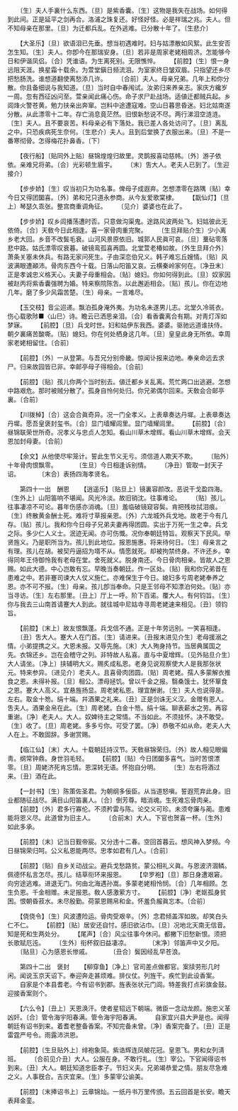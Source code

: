<!-- { "loadSidebar": true } -->
　　〔生〕夫人手裏什么东西。〔旦〕是紫香囊。〔生〕这物是我失在战场。如何得到此间。正是延平之剑再合。洛浦之珠复还。好怪好怪。必是祥瑞之兆。夫人。但不知母亲在那里。〔旦〕为迁都兵乱。在外逃难。已分散十年了。〔生悲介〕 

　　【大圣乐】〔旦〕欲语泪已先垂。想当初遇难时。妇与姑漂散如风絮。此生安否怎生知。〔生〕夫人。你卽今在那瑞安身。〔旦〕若非是周家老姥相周济。怎能够今日和伊谐凤侣。〔合〕凭谁语。为生离死别。无限憔悴。 
　　【前腔】〔生〕恨一身远阻天涯。换星霜十载余。为萱堂鎭日频流泪。为室家终日皱双眉。只指望还乡尽把愁肠洗。谁想道翻使离愁添几许。 
　　〔合前〕夫人。母亲兄弟。几年上和你分散。你且备细说与我知道。〔旦〕当时自中春闱试。汝弟归来养亲志。家庆方纔岁一周。忽有西征凶问至。萱亲闻此痛心伤。命子求尸赴战场。适値迁都贼兵起。乡闾烽火警苍黄。勉力扶亲出奔窜。岂料中途遭寇难。空山日暮思昏迷。妇北姑南遂分散。从此漂零十二年。存亡消息竟茫然。旧恨新愁说不尽。两行涕泪空涟涟。〔生〕夫人。且不要哀苦。料母亲必有下落处。我已差人各处访问了。〔旦〕离乱之中。只恐疾病死生奈何。〔生悲介〕夫人。且到后堂换了衣服出来。〔旦〕不是一番寒彻骨。怎得梅花扑鼻香。〔下〕 

　　【夜行船】〔贴同外上贴〕昼锦煌煌归故里。灵鹊报喜动慈帏。〔外〕游子依依。亲难兄将弟。〔合〕光彩顿生眉宇。 
　　〔末〕吿大人。老夫人已到了。〔生迎接介〕 

　　【步步娇】〔生〕叹当初只为功名事。俾母子成遐弃。怎想漂零在路隅〔贴〕幸今日又得团圞喜。〔外〕弟和兄只道永参商。从今友爱歌棠棣。 
　　【翫仙灯】〔旦上〕琴瑟久乖张。整宫商重调角征。 
　　〔见介〕婆婆也在此了。 

　　【步步娇】叹乡闾播荡遭时否。只意做沟渠鬼。途路风波两处飞。妇姑彼此无依倚。〔合〕天敎今日此相逢。喜一家骨肉重完聚。 
　　〔生旦拜贴介生〕少小离乡老大回。乡音不改鬓毛衰。山河风景原依旧。城郭人民眞可哀。〔旦〕藳砧零落悲中路。姑氏漂零叹衰暮。破镜鸾孤喜再圆。北堂萱老椿如故。〔外生旦拜介外〕萧条关塞未休兵。有路无家问死生。子由深恋伯兄义。韩子难忘丘嫂情。〔贴〕风波满眼遭顚沛。骨肉东西今十载。日落山阳笛又哀。云横秦岭家何在。〔净丑末〕正是孝诚忠义格天心。夫妻子母重相会。〔贴〕媳妇。你如何得到此。〔旦〕奴家因被赵丙将紫香囊强聘为婚。特来察院陈吿。以此邂逅相会。〔贴〕孩儿。你在边地几年。磨了多少风霜苦楚。〔生〕母亲。一言难尽。 

　　【玉交枝】音尘迢递。飘泊孤身淹外夷。为功名未遂男儿志。北堂久冷斑衣。伤心载歌陟■〈山巳〉诗。瞻云已洒思亲泪。〔合〕看香囊离合有期。对靑灯浑如梦寐。 
　　【前腔】〔旦〕兵戈时世。妇和姑伊东我西。婆婆。驱驰远道谁扶侍。朝夕裏痛苦酸嘶。〔贴〕媳妇。你在何处栖身这几年。〔旦〕皇皇此身无所依。幸周家老姥相留住。〔合前〕 

　　【前腔】〔外〕一从登第。与吾兄分别帝畿。惊闻讣报来边地。奉亲命远去求尸。归来故园皆已非。幸邮亭母子得相会。〔合前〕 

　　【前腔】〔贴〕孩儿你两个当时别去。値迁都乡关乱离。荒忙两口出逃避。怎想中路艰危。那时被贼分散了。孤身自怜何处归。你兄弟偶尔回来。天敎会合邮亭裏。〔合前〕 

　　【川拨棹】〔合〕这会合眞奇异。况一门全孝义。上表章奏达丹墀。上表章奏达丹墀。愿吾皇褒封玺书。〔合〕显门墙耀闾里。显门墙耀闾里。 
　　【前腔】〔合〕昼锦联荣世所奇。况孝义与忠贞人怎知。看山川草木增辉。看山川草木增辉。会天恩加封母妻。〔合前〕 

　　【余文】从他使尽牢笼计。誓此生节义无亏。须信道人欺天不欺。 
　　〔贴外〕十年骨肉恨飘零。　　　　〔生旦〕今日相逢诉别情。 
　　〔净丑〕管取一封天子诏。　　　　〔末合〕表扬四海孝贤名。 

　　第四十一出　酬恩 
　　【逍遥乐】〔贴旦上〕镜裏容颜改。恶说干戈盈四海。〔生外上〕山阳笛响不堪闻。风光冷淡。故旧销沈。往事难论。 
　　〔贴〕孩儿。往事凄凉不可论。暮年伤感亦消魂。〔旦〕羞临破镜窥容鬓。肯把残妆拭泪痕。〔生〕终散黄金酬士死。难将寸草报亲恩。〔外〕六龙城外兵戈地。故老于今有几存。〔贴〕孩儿。我和你今日母子兄弟夫妻再得团圆。实出于万死一生之幸。兵戈之际。多少仁人义士。泯迹无闻。亦可伤慨。况你奉朝廷特旨。观察天下民风。举贤旌义。乃是职所当为。孩儿到此地位。报恩施惠。将来待何日。〔生〕母亲言之有理。孩儿在胡。被契丹逼招为壻不从。情愿就死。却被拘禁终身。不许还乡。幸得同年王侍御怜我有老母在堂。舍死就义。脱身南还。今日骨肉相亲。皆故人之恩赐。如此大德。中心岂敢有忘。早晚当奏朝廷。作一区处。〔贴〕我和你兄弟昔在患难之中。若非蹇司谏大人仗义施仁。亦难保生于今日。媳妇多亏周老姥奉养之恩。亦不可不报。〔生〕母亲。孩儿卽当奉命。只是王邻母不知漂泊何处。〔贴〕亦当寻访。〔生〕左右那里。〔丑上〕厅上一呼。阶下百诺。覆大人。有何钧旨。〔生〕你与我去三山南首请蹇大人到此。就往城中尼姑寺寻周老姥速来相见。〔丑〕领钧旨。 

　　【前腔】〔末上〕故友恨飘蓬。兵戈信不通。正是十年劳远别。一笑喜相逢。 
　　〔丑〕吿大人。蹇大人在门首。〔生〕请进来。〔丑报末进见介生〕老母援溺之情。小弟提携之义。大恩未报。又辱先施。〔末〕大人殉身持节。当居典属国之先。衣锦还乡。岂在会稽守之列。非特故人私喜。直与中夏增辉。〔见外贴旦介生〕大人请坐。〔净上〕挟辅明大义。赐炙成私恩。老身见说观察使大人是我那张状元。特来参异。〔进见介〕老夫人。且喜骨肉团圆。〔贴〕周老姥。孺人多蒙解衣推食之恩。未得补报。〔旦〕相公。漂母拯饥。曾以千金之报。翳桑饿士。犹怀箪食之恩。蹇大人高义。宜悬旌扬显。周老姥私恩。理宜酬谢。〔生〕夫人也说得是。左右。取金十笏。绢十端。幷酒果之礼来。〔丑〕正是剑诛无义汉。金赠有恩人。吿夫人。酒果金帛在此。〔生〕周老姥。白金十笏。绢十端。聊表薪水之劳。再容重谢。〔净〕老夫人。大人。奴婢待主之常情。不当如此。不须挂怀。决不敢受。〔生〕收了。〔旦〕周老姥。多多亏你。可受了罢。〔净〕恭敬不如从命。老夫人大人在上。不敢固辞。多谢赏赐。 

　　【临江仙】〔末〕大人。十载朝廷持汉节。天敎昼锦荣归。〔外〕故人相见眼偏靑。纲常钟鼎。身世羽毛轻。 
　　【前腔】〔贴〕今日团圞多喜气。当时苦恨漂零。〔旦〕周姥济死肯忘情。恩深转无语。怀抱自分明。 
　　〔生〕左右将酒过来。〔丑〕酒在此。 

　　【一封书】〔生〕陈策佐圣君。为朝纲多佞臣。从当道怒嗔。誓遐荒弃此身。旧业都随征战尽。满目山阳笛裏人。〔合〕倒芳尊。暗消魂。生死难忘骨肉亲。 
　　【前腔】〔外〕君多行寡伦。不须矜雷与陈。论交义可珍。未须夸廉与蔺。患难能将恩义尽。此道曾为旧主人。 
　　〔合前末〕大人。下官也贺喜一杯。〔生外〕如此多承。 

　　【前腔】〔末〕记当日觐帝宸。又分违十二春。空回首暮云。想风神入梦频。今日昼锦荣归呵。公义私恩能两尽。忠孝如君有几人。〔合前〕 

　　【前腔】〔贴〕自乡关动战尘。避兵戈愁路贫。蒙公相礼义眞。与恩波济涸鳞。佩德怀私言怎尽。孩儿。结草衔环来报恩。 
　　【皁罗袍】〔旦〕那日身遭艰窘。向穷途逃难。进退无门。何由北海遇孙嵩。多蒙老姥相怜悯。〔合〕几年相顾。怎生负恩。千金相赠。未足报恩。敎人感激萦方寸。 
　　【前腔】〔净〕老妪孤身贫困。恨朝昏菽水。未尽殷勤。荷蒙恩赐帛和金。怀羞负赧眞忘本。〔合前〕 

　　【侥侥令】〔生〕风波遭险运。骨肉受艰辛。〔外〕念君倾盖浑如故。却笑白头仁不仁。 
　　【前腔】〔贴〕居安还自忖。感旧欲沾巾。〔旦〕况地北天南无信音。知是死和生两处分。 
　　【尾声】〔合〕风尘往事今休问。都撇下旧愁新恨。须把长歌赋厄迍。 
　　〔生外〕衔杯叙旧益凄凉。　　　　〔末净〕邻笛声中又夕阳。 
　　〔贴旦〕心为感恩长惨戚。　　　　〔丑合〕鬓因经乱早苍浪。 

　　第四十二出　褒封 
　　【柳穿鱼】〔净上〕官司差点做都官。案牍劳形几时闲。闻说玉京天诏下。奉迎奔走甚烦难。排仪仗。列旌干。疾忙到此设香案。 
　　自家是个本县耆老。今有诏书到郡。旌表张状元门闾。特差我打点彩旗金鼓。迎接香案则个。 

　　【六么令】〔丑上〕天恩涣汗。使者星轺远下朝端。微臣一念动龙颜。施忠义革凶奸。〔合〕管令海宇阳春满。管令海宇阳春满。 
　　自家宜兴县大尹是也。闻得朝廷有诏书到来。着耆老整备香案。不知完备未曾。〔净〕香案完备了。〔丑〕正是雷霆严号令。雨露沛洪恩。 

　　【前腔】〔生旦贴外上〕绯袍象简。紫诰辉连凤帔花冠。皇恩飞。男和女列淸班。 
　　〔合前见介丑〕大人。公服在身。不敢行礼。〔生〕宰公。下官闻得诏书到来。〔丑〕大人。朝廷知道忠臣孝子。节妇义夫。兄弟竭恭爱之情。朋友尽急难之义。人事旣合。吉庆宜来。〔生〕多蒙宰公谕美。 

　　【前腔】〔末捧诏书上〕云章锦灿。一纸丹书万里传颁。五云回首是长安。瞻天表拜金銮。 
